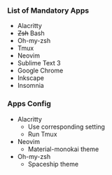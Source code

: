 ### List of Mandatory Apps

-   Alacritty
-   ~~Zsh~~ Bash
-   Oh-my-zsh
-   Tmux
-   Neovim
-   Sublime Text 3
-   Google Chrome
-   Inkscape
-   Insomnia

### Apps Config

-   Alacritty
    -   Use corresponding setting
    -   Run Tmux
-   Neovim
    -   Material-monokai theme
-   Oh-my-zsh
    -   Spaceship theme

